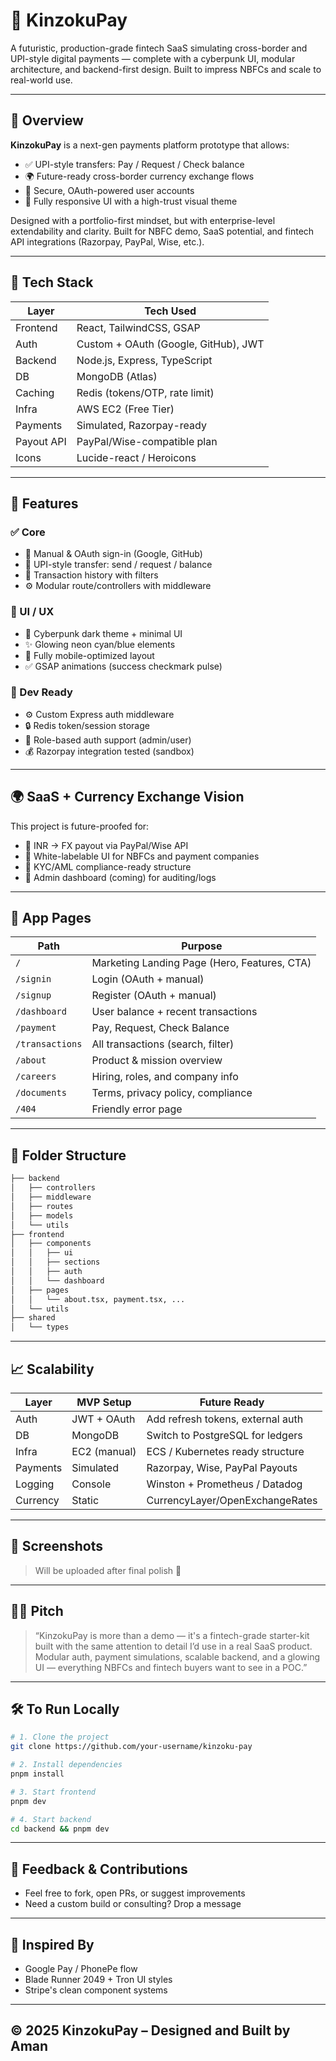 # 🚀 KinzokuPay

A futuristic, production-grade fintech SaaS simulating cross-border and UPI-style digital payments — complete with a cyberpunk UI, modular architecture, and backend-first design. Built to impress NBFCs and scale to real-world use.

---

## 🎯 Overview

**KinzokuPay** is a next-gen payments platform prototype that allows:

- ✅ UPI-style transfers: Pay / Request / Check balance
- 🌍 Future-ready cross-border currency exchange flows
- 🔐 Secure, OAuth-powered user accounts
- 📱 Fully responsive UI with a high-trust visual theme

Designed with a portfolio-first mindset, but with enterprise-level extendability and clarity. Built for NBFC demo, SaaS potential, and fintech API integrations (Razorpay, PayPal, Wise, etc.).

---

## 🧱 Tech Stack

| Layer      | Tech Used                    |
| ---------- | ---------------------------- |
| Frontend   | React, TailwindCSS, GSAP     |
| Auth       | Custom + OAuth (Google, GitHub), JWT |
| Backend    | Node.js, Express, TypeScript |
| DB         | MongoDB (Atlas)              |
| Caching    | Redis (tokens/OTP, rate limit) |
| Infra      | AWS EC2 (Free Tier)          |
| Payments   | Simulated, Razorpay-ready    |
| Payout API | PayPal/Wise-compatible plan  |
| Icons      | Lucide-react / Heroicons     |

---

## 🔐 Features

### ✅ Core

- 🔐 Manual & OAuth sign-in (Google, GitHub)
- 💸 UPI-style transfer: send / request / balance
- 📜 Transaction history with filters
- ⚙️ Modular route/controllers with middleware

### 🎨 UI / UX

- 🌌 Cyberpunk dark theme + minimal UI
- ✨ Glowing neon cyan/blue elements
- 📱 Fully mobile-optimized layout
- ✅ GSAP animations (success checkmark pulse)

### 🔧 Dev Ready

- ⚙️ Custom Express auth middleware
- 🔒 Redis token/session storage
- 🧠 Role-based auth support (admin/user)
- 💰 Razorpay integration tested (sandbox)

---

## 🌍 SaaS + Currency Exchange Vision

This project is future-proofed for:

- 💱 INR → FX payout via PayPal/Wise API
- 🤝 White-labelable UI for NBFCs and payment companies
- 📃 KYC/AML compliance-ready structure
- 🧾 Admin dashboard (coming) for auditing/logs

---

## 🧩 App Pages

| Path           | Purpose                                 |
|----------------|------------------------------------------|
| `/`            | Marketing Landing Page (Hero, Features, CTA) |
| `/signin`      | Login (OAuth + manual)                   |
| `/signup`      | Register (OAuth + manual)                |
| `/dashboard`   | User balance + recent transactions       |
| `/payment`     | Pay, Request, Check Balance              |
| `/transactions`| All transactions (search, filter)        |
| `/about`       | Product & mission overview               |
| `/careers`     | Hiring, roles, and company info          |
| `/documents`   | Terms, privacy policy, compliance        |
| `/404`         | Friendly error page                      |

---

## 🧩 Folder Structure

```bash
├── backend
│   ├── controllers
│   ├── middleware
│   ├── routes
│   ├── models
│   └── utils
├── frontend
│   ├── components
│   │   ├── ui
│   │   ├── sections
│   │   ├── auth
│   │   └── dashboard
│   ├── pages
│   │   └── about.tsx, payment.tsx, ...
│   └── utils
├── shared
│   └── types
````

---

## 📈 Scalability

| Layer    | MVP Setup    | Future Ready                      |
| -------- | ------------ | --------------------------------- |
| Auth     | JWT + OAuth  | Add refresh tokens, external auth |
| DB       | MongoDB      | Switch to PostgreSQL for ledgers  |
| Infra    | EC2 (manual) | ECS / Kubernetes ready structure  |
| Payments | Simulated    | Razorpay, Wise, PayPal Payouts    |
| Logging  | Console      | Winston + Prometheus / Datadog    |
| Currency | Static       | CurrencyLayer/OpenExchangeRates   |

---

## 📸 Screenshots

> Will be uploaded after final polish 🎨

---

## 🧑‍💼 Pitch

> “KinzokuPay is more than a demo — it's a fintech-grade starter-kit built with the same attention to detail I’d use in a real SaaS product. Modular auth, payment simulations, scalable backend, and a glowing UI — everything NBFCs and fintech buyers want to see in a POC.”

---

## 🛠️ To Run Locally

```bash
# 1. Clone the project
git clone https://github.com/your-username/kinzoku-pay

# 2. Install dependencies
pnpm install

# 3. Start frontend
pnpm dev

# 4. Start backend
cd backend && pnpm dev
```

---

## 🤝 Feedback & Contributions

* Feel free to fork, open PRs, or suggest improvements
* Need a custom build or consulting? Drop a message

---

## 🧠 Inspired By

* Google Pay / PhonePe flow
* Blade Runner 2049 + Tron UI styles
* Stripe's clean component systems

---

## © 2025 KinzokuPay – Designed and Built by Aman

